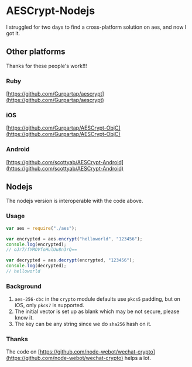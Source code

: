 AESCrypt-Nodejs
===============

I struggled for two days to find a cross-platform solution on aes, and now I got it.

## Other platforms

Thanks for these people's work!!!

### Ruby

[https://github.com/Gurpartap/aescrypt](https://github.com/Gurpartap/aescrypt)


### iOS

[https://github.com/Gurpartap/AESCrypt-ObjC](https://github.com/Gurpartap/AESCrypt-ObjC)

### Android

[https://github.com/scottyab/AESCrypt-Android](https://github.com/scottyab/AESCrypt-Android)

## Nodejs

The nodejs version is interoperable with the code above.

### Usage

```javascript
var aes = require("./aes");

var encrypted = aes.encrypt("helloworld", "123456");
console.log(encrypted);
// oJr7/fYMOVfoHulUu8n3rQ==

var decrypted = aes.decrypt(encrypted, "123456");
console.log(decrypted);
// helloworld
```

### Background

1.  `aes-256-cbc` in the `crypto` module defaults use `pkcs5` padding, but on iOS, only `pkcs7` is supported.
2.  The initial vector is set up as blank which may be not secure, please know it.
3.  The key can be any string since we do `sha256` hash on it.

### Thanks

The code on [https://github.com/node-webot/wechat-crypto](https://github.com/node-webot/wechat-crypto) helps a lot.

